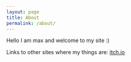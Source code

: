 ```yaml
---
layout: page
title: About
permalink: /about/
---
```


Hello I am max and welcome to my site :)

Links to other sites where my things are:
[itch.io](https://crowswalk.itch.io/)
